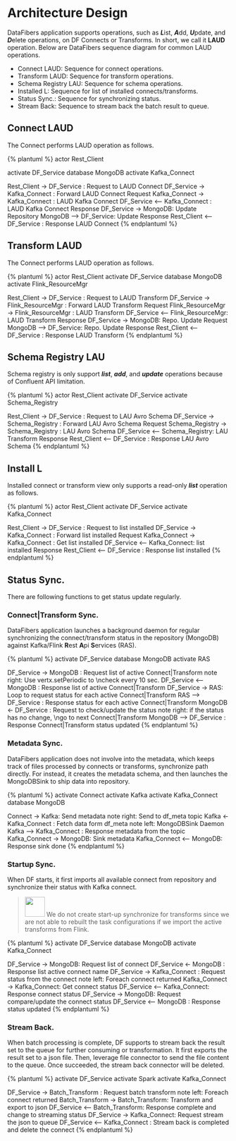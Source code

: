# Architecture Design
DataFibers application supports operations, such as ***L***ist, ***A***dd, ***U***pdate, and ***D***elete operations, on DF Connects or Transforms. In short, we call it **LAUD** operation. Below are DataFibers sequence diagram for common LAUD operations.

* Connect LAUD: Sequence for connect operations.
* Transform LAUD: Sequence for transform operations.
* Schema Registry LAU: Sequence for schema operations. 
* Installed L: Sequence for list of installed connects/transforms.
* Status Sync.: Sequence for synchronizing status.
* Stream Back: Sequence to stream back the batch result to queue.


## Connect LAUD
The Connect performs LAUD operation as follows.

{% plantuml %}
actor Rest_Client

activate DF_Service
database MongoDB
activate Kafka_Connect

Rest_Client -> DF_Service : Request to LAUD Connect
DF_Service -> Kafka_Connect : Forward LAUD Connect Request
Kafka_Connect -> Kafka_Connect : LAUD Kafka Connect
DF_Service <-- Kafka_Connect : LAUD Kafka Connect Response
DF_Service  -> MongoDB: Update Repository
MongoDB --> DF_Service: Update Response
Rest_Client <-- DF_Service : Response LAUD Connect
{% endplantuml %}

## Transform LAUD
The Connect performs LAUD operation as follows.

{% plantuml %}
actor Rest_Client
activate DF_Service
database MongoDB
activate Flink_ResourceMgr

Rest_Client -> DF_Service : Request to LAUD Transform
DF_Service -> Flink_ResourceMgr : Forward LAUD Transform Request
Flink_ResourceMgr -> Flink_ResourceMgr : LAUD Transform
DF_Service <-- Flink_ResourceMgr: LAUD Transform Response
DF_Service  -> MongoDB: Repo. Update Request
MongoDB --> DF_Service: Repo. Update Response
Rest_Client <-- DF_Service : Response LAUD Transform
{% endplantuml %}

## Schema Registry LAU
Schema registry is only support ***list***, ***add***, and ***update*** operations because of Confluent API limitation.

{% plantuml %}
actor Rest_Client
activate DF_Service
activate Schema_Registry

Rest_Client -> DF_Service : Request to LAU Avro Schema 
DF_Service -> Schema_Registry : Forward LAU Avro Schema Request
Schema_Registry -> Schema_Registry : LAU Avro Schema
DF_Service <-- Schema_Registry: LAU Transform Response
Rest_Client <-- DF_Service : Response LAU Avro Schema
{% endplantuml %}

## Install L
Installed connect or transform view only supports a read-only ***list*** operation as follows.

{% plantuml %}
actor Rest_Client
activate DF_Service
activate Kafka_Connect

Rest_Client -> DF_Service : Request to list installed 
DF_Service -> Kafka_Connect : Forward list installed  Request
Kafka_Connect -> Kafka_Connect : Get list installed 
DF_Service <-- Kafka_Connect: list installed Response
Rest_Client <-- DF_Service : Response list installed 
{% endplantuml %}

## Status Sync.
There are following functions to get status update regularly.

### Connect|Transform Sync.
DataFibers application launches a background daemon for regular synchronizing the connect/transform status in the repository (MongoDB) against Kafka/Flink **R**est **A**pi **S**ervices (RAS).

{% plantuml %}
activate DF_Service
database MongoDB
activate RAS

DF_Service -> MongoDB : Request list of active Connect|Transform
note right: Use vertx.setPeriodic to \ncheck every 10 sec.
DF_Service <-- MongoDB : Response list of active Connect|Transform
DF_Service -> RAS: Loop to request status for each active Connect|Transform
RAS --> DF_Service : Response status for each active Connect|Transform
MongoDB <- DF_Service : Request to check/update the status
note right: if the status has no change, \ngo to next Connect|Transform
MongoDB --> DF_Service : Response Connect|Transform status updated
{% endplantuml %}

### Metadata Sync.
DataFibers application does not involve into the metadata, which keeps track of files processed by connects or transforms, synchronize path directly. For instead, it creates the metadata schema, and then launches the MongoDBSink to ship data into repository.

{% plantuml %}
activate Connect
activate Kafka
activate Kafka_Connect
database MongoDB

Connect -> Kafka: Send metadata
note right: Send to df_meta topic
Kafka <- Kafka_Connect : Fetch data form df_meta
note left: MongoDBSink Daemon
Kafka --> Kafka_Connect : Response metadata from the topic
Kafka_Connect -> MongoDB: Sink metadata
Kafka_Connect <-- MongoDB: Response sink done
{% endplantuml %}

### Startup Sync.
When DF starts, it first imports all available connect from repository and synchronize their status with Kafka connect.
><img src="image/information.jpg" width="45" height="45"/> We do not create start-up synchronize for transforms since we are not able to rebuilt the task configurations if we import the active transforms from Flink.

{% plantuml %}
activate DF_Service
database MongoDB
activate Kafka_Connect

DF_Service -> MongoDB: Request list of connect
DF_Service <- MongoDB : Response list active connect name
DF_Service -> Kafka_Connect : Request status from the connect
note left: Foreach connect returned
Kafka_Connect -> Kafka_Connect: Get connect status 
DF_Service <-- Kafka_Connect: Response connect status
DF_Service -> MongoDB: Request compare/update the connect status
DF_Service <-- MongoDB : Response status updated
{% endplantuml %}

### Stream Back.
When batch processing is complete, DF supports to stream back the result set to the queue for further consuming or transformation. It first exports the result set to a json file. Then, leverage file connector to send the file content to the queue. Once succeeded, the stream back connector will be deleted.

{% plantuml %}
activate DF_Service
activate Spark
activate Kafka_Connect

DF_Service -> Batch_Transform : Request batch transform
note left: Foreach connect returned
Batch_Transform -> Batch_Transform: Transform and export to json 
DF_Service <-- Batch_Transform: Response complete and change to streaming status
DF_Service -> Kafka_Connect: Request stream the json to queue
DF_Service <-- Kafka_Connect : Stream back is completed and delete the connect
{% endplantuml %}